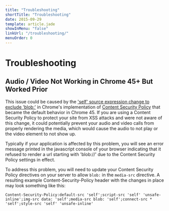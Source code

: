 ```yaml
---
title: "Troubleshooting"
shortTitle: "Troubleshooting"
date: 2015-09-29
template: article.jade
showInMenu: "false"
linkUrl: "/troubleshooting/"
menuOrder: 0
---
```


# Troubleshooting

## Audio / Video Not Working in Chrome 45+ But Worked Prior

This issue could be caused by the ['self' source expression change to exclude 'blob:'][1]
in Chrome's implementation of [Content Security Policy][2] that became the default behavior
in Chrome 45. If you are using a Content Security Policy to protect your site from XSS
attacks and were not aware of this change, it could potentially prevent your audio and video
calls from properly rendering the media, which would cause the audio to not play or the video
element to not show up.

Typically if your application is affected by this problem, you will see an error message printed
in the javascript console of your browser indicating that it refused to render a url starting with
'blob://' due to the Content Security Policy settings in effect.

To address this problem, you will need to update your Content Security Policy directives on your
server to allow `blob:` in the `media-src` directive. A resulting example Content-Security-Policy
header with the changes in place may look something like this:

    Content-Security-Policy:default-src 'self';script-src 'self' 'unsafe-inline';img-src data: 'self';media-src blob: 'self';connect-src * 'self';style-src 'self' 'unsafe-inline'

[1]: https://www.chromestatus.com/features/4876241895161856
[2]: http://content-security-policy.com/
